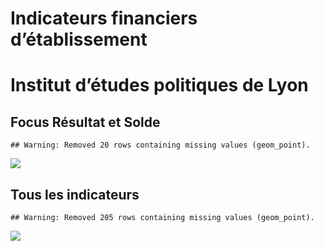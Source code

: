 Indicateurs financiers d’établissement
================

# Institut d’études politiques de Lyon

## Focus Résultat et Solde

    ## Warning: Removed 20 rows containing missing values (geom_point).

![](institut_d_études_politiques_de_lyon_files/figure-gfm/etab.focus-1.png)<!-- -->

## Tous les indicateurs

    ## Warning: Removed 205 rows containing missing values (geom_point).

![](institut_d_études_politiques_de_lyon_files/figure-gfm/etab-1.png)<!-- -->
